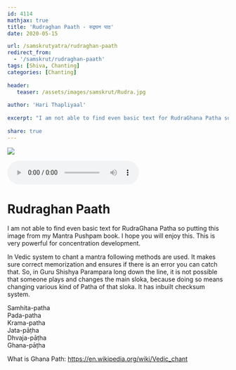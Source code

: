 ```yaml
---    
id: 4114    
mathjax: true    
title: 'Rudraghan Paath - रुद्रघन पाठ'    
date: 2020-05-15    

url: /samskrutyatra/rudraghan-paath
redirect_from: 
  - '/samskrut/rudraghan-paath'
tags: [Shiva, Chanting]
categories: [Chanting]
    
header:    
   teaser: /assets/images/samskrut/Rudra.jpg    
    
author: 'Hari Thapliyaal'    
    
excerpt: "I am not able to find even basic text for RudraGhana Patha so putting this image from my Mantra Pushpam book. I hope you will enjoy this. This is very powerful for concentration development"   
    
share: true    
---    
```

    
![](/assets/images/samskrut/Rudra.jpg)    
    
<audio controls>
  <source src="https://raw.githubusercontent.com/dasarpai/DAI-mp3/main/dasarpai-mp3/065-Rudraghanpaath.mp3" type="audio/mp3">
  Your browser does not support the audio element.
</audio>     
    
# Rudraghan Paath    
I am not able to find even basic text for RudraGhana Patha so putting this image from my Mantra Pushpam book. I hope you will enjoy this. This is very powerful for concentration development.    
    
    
In Vedic system to chant a mantra following methods are used. It makes sure correct memorization and ensures if there is an error you can catch that. So, in Guru Shishya Parampara long down the line, it is not possible that someone plays and changes the main sloka, because doing so means changing various kind of Patha of that sloka. It has inbuilt checksum system.    
    
Samhita-patha    
Pada-patha    
Krama-patha    
Jata-pāṭha    
Dhvaja-pāṭha    
Ghana-pāṭha    
    
    
What is Ghana Path: https://en.wikipedia.org/wiki/Vedic_chant    
    
